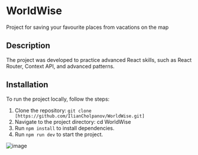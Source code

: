 # WorldWise

Project for saving your favourite places from vacations on the map

## Description

The project was developed to practice advanced React skills, such as React Router, Context API, and advanced patterns.

## Installation

To run the project locally, follow the steps:
  1. Clone the repository:  `git clone [https://github.com/IlianCholpanov/WorldWise.git]`
  2. Navigate to the project directory: cd WorldWise
  3. Run `npm install` to install dependencies.
  4. Run `npm run dev` to start the project.


![image](https://github.com/IlianCholpanov/WorldWise/assets/123170166/6880ea26-564b-42f6-a401-3bef454f5418)
